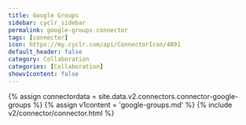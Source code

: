 ```yaml
---
title: Google Groups
sidebar: cyclr_sidebar
permalink: google-groups-connector
tags: [connector]
icon: https://my.cyclr.com/api/ConnectorIcon/4891
default_header: false
category: Collaboration
categories: [Collaboration]
showv1content: false
---
```

{% assign connectordata = site.data.v2.connectors.connector-google-groups %}
{% assign v1content = 'google-groups.md' %}
{% include v2/connector/connector.html %}	